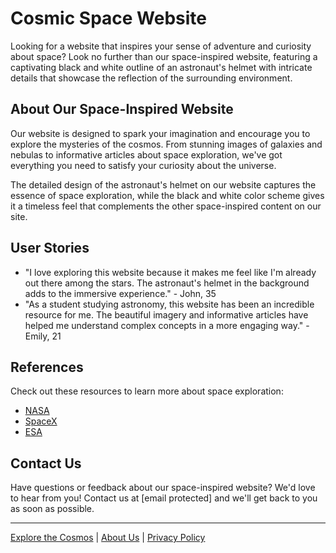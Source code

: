 <!--font:Montserrat-->

# Cosmic Space Website

Looking for a website that inspires your sense of adventure and curiosity about space? Look no further than our space-inspired website, featuring a captivating black and white outline of an astronaut's helmet with intricate details that showcase the reflection of the surrounding environment.

## About Our Space-Inspired Website

Our website is designed to spark your imagination and encourage you to explore the mysteries of the cosmos. From stunning images of galaxies and nebulas to informative articles about space exploration, we've got everything you need to satisfy your curiosity about the universe.

The detailed design of the astronaut's helmet on our website captures the essence of space exploration, while the black and white color scheme gives it a timeless feel that complements the other space-inspired content on our site.

## User Stories

- "I love exploring this website because it makes me feel like I'm already out there among the stars. The astronaut's helmet in the background adds to the immersive experience." - John, 35
- "As a student studying astronomy, this website has been an incredible resource for me. The beautiful imagery and informative articles have helped me understand complex concepts in a more engaging way." - Emily, 21

## References

Check out these resources to learn more about space exploration:

- [NASA](#)
- [SpaceX](#)
- [ESA](#)

## Contact Us

Have questions or feedback about our space-inspired website? We'd love to hear from you! Contact us at [email protected] and we'll get back to you as soon as possible.

---

[Explore the Cosmos](#) | [About Us](#) | [Privacy Policy](#)

<!--

Write me content for website with wallpaper which alt text is:

"A black and white outline of an astronaut's helmet, with intricate details that showcase the reflection of the surrounding environment."

The name/title of the page should not be 1:1 copy of the alt text but rather a real content of the website which is using this wallpaper.

- Use markdown format 
- Start with heading
- Heading should be short and concise
- The content should look like a real website 
- The website should not be about the wallpaper, wallpaper is just a related background
- Heading should be contain work "wallpaper" or "background"
- Include real sections like references, contact, user stories, etc. use things relevant to the page purpose.
- Feel free to use structure like headings, bullets, numbering, blockquotes, paragraphs, horizontal lines, etc.
- You can use formatting like bold or _italic_
- You can include UTF-8 emojis
- Links should be only #hash anchors (and you can refer to the document itself)
- Do not include images


---


# Space Explorer - A Wallpaper for the Adventurous

Looking for a wallpaper that inspires you to explore new horizons? Look no further than our "Space Explorer" wallpaper, featuring a black and white outline of an astronaut's helmet with intricate details that showcase the reflection of the surrounding environment.

## About Space Explorer Wallpaper

Our Space Explorer wallpaper is designed to inspire your sense of adventure. Whether you're an avid stargazer or simply someone who loves to dream about what lies beyond our planet, this wallpaper is sure to spark your imagination.

The detailed design of the astronaut's helmet captures the essence of space exploration, while the black and white color scheme gives it a timeless feel that will look great on any device.

## User Stories

- "I love using the Space Explorer wallpaper on my laptop because it reminds me of all the amazing things we have yet to discover in the universe." - Sarah, 27
- "As an aspiring astronaut, I find the Space Explorer wallpaper to be incredibly inspiring. It makes me feel like I'm already out there exploring the cosmos!" - Alex, 18

## References

Check out these resources to learn more about space exploration:

- [NASA](#)
- [SpaceX](#)
- [ESA](#)

## Contact Us

Have questions or feedback about our Space Explorer wallpaper? We'd love to hear from you! Contact us at [email protected] and we'll get back to you as soon as possible.

---

[Get Space Explorer Wallpaper](#) | [About Us](#) | [Privacy Policy](#)


---


Heading should not include word "wallpaper". The website should not be about the wallpaper itself, wallpaper is just a related background, rewrite whole content.


---


# Explore the Cosmos with Our Space-Inspired Website

Looking for a website that inspires your sense of adventure and curiosity about space? Look no further than our space-inspired website, featuring a captivating black and white outline of an astronaut's helmet with intricate details that showcase the reflection of the surrounding environment.

## About Our Space-Inspired Website

Our website is designed to spark your imagination and encourage you to explore the mysteries of the cosmos. From stunning images of galaxies and nebulas to informative articles about space exploration, we've got everything you need to satisfy your curiosity about the universe.

The detailed design of the astronaut's helmet on our website captures the essence of space exploration, while the black and white color scheme gives it a timeless feel that complements the other space-inspired content on our site.

## User Stories

- "I love exploring this website because it makes me feel like I'm already out there among the stars. The astronaut's helmet in the background adds to the immersive experience." - John, 35
- "As a student studying astronomy, this website has been an incredible resource for me. The beautiful imagery and informative articles have helped me understand complex concepts in a more engaging way." - Emily, 21

## References

Check out these resources to learn more about space exploration:

- [NASA](#)
- [SpaceX](#)
- [ESA](#)

## Contact Us

Have questions or feedback about our space-inspired website? We'd love to hear from you! Contact us at [email protected] and we'll get back to you as soon as possible.

---

[Explore the Cosmos](#) | [About Us](#) | [Privacy Policy](#)


---


Write me a Google font which is best fitting for the website.

Pick from the list:
- Creepster
- Alegreya
- Lato
- IBM Plex Sans
- Montserrat
- Poppins
- Inter
- Open Sans
- Roboto
- Lobster
- Playfair Display
- Futura
- Dancing Script
- Great Vibes
- Cinzel Decorative
- Exo 2
- Cinzel
- Cormorant Garamond
- Barlow Condensed
- Cabin
- Orbitron
- Raleway


Write just the font name nothing else.


---


The best fitting Google font for the website would be "Montserrat".

-->
